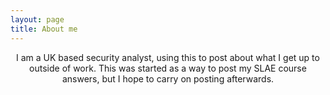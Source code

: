 ```yaml
---
layout: page
title: About me
---
```


<center>I am a UK based security analyst, using this to post about what I get up to outside of work. This was started as a way to post my SLAE course answers, but I hope to carry on posting afterwards. </center>


